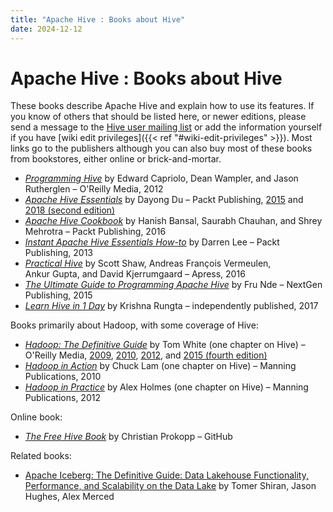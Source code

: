 ```yaml
---
title: "Apache Hive : Books about Hive"
date: 2024-12-12
---
```










# Apache Hive : Books about Hive






These books describe Apache Hive and explain how to use its features. If you know of others that should be listed here, or newer editions, please send a message to the [Hive user mailing list](http://hive.apache.org/mailing_lists.html) or add the information yourself if you have [wiki edit privileges]({{< ref "#wiki-edit-privileges" >}}). Most links go to the publishers although you can also buy most of these books from bookstores, either online or brick-and-mortar.

* *[Programming Hive](http://shop.oreilly.com/product/0636920023555.do)* by Edward Capriolo, Dean Wampler, and Jason Rutherglen – O'Reilly Media, 2012
* *[Apache Hive Essentials](https://www.packtpub.com/application-development/apache-hive-essentials-second-edition)* by Dayong Du – Packt Publishing, [2015](http://bit.ly/1QVANQA) and [2018 (second edition)](https://www.packtpub.com/application-development/apache-hive-essentials-second-edition)
* [*Apache Hive Cookbook*](https://www.packtpub.com/big-data-and-business-intelligence/apache-hive-cookbook) by Hanish Bansal, Saurabh Chauhan, and Shrey Mehrotra – Packt Publishing, 2016
* *[Instant Apache Hive Essentials How-to](http://bit.ly/1iKrQhV)* by Darren Lee – Packt Publishing, 2013
* *[Practical Hive](https://www.apress.com/us/book/9781484202722)* by Scott Shaw, Andreas François Vermeulen, Ankur Gupta, and David Kjerrumgaard – Apress, 2016
* [*The Ultimate Guide to Programming Apache Hive*](https://www.goodreads.com/book/show/25948488-the-ultimate-guide-to-programming-apache-hive) by Fru Nde – NextGen Publishing, 2015
* [*Learn Hive in 1 Day*](https://www.amazon.com/Learn-Hive-Day-Complete-Master/dp/1521596778/ref=tmm_pap_swatch_0?_encoding=UTF8&qid=1545009451&sr=1-1) by Krishna Rungta – independently published, 2017

Books primarily about Hadoop, with some coverage of Hive:

* *[Hadoop: The Definitive Guide](http://shop.oreilly.com/product/0636920033448.do)* by Tom White (one chapter on Hive) – O'Reilly Media, [2009](http://shop.oreilly.com/product/9780596521981.do), [2010](http://shop.oreilly.com/product/0636920010388.do), [2012](http://shop.oreilly.com/product/0636920021773.do), and [2015 (fourth edition)](http://shop.oreilly.com/product/0636920033448.do)
* [*Hadoop in Action*](https://www.manning.com/books/hadoop-in-action) by Chuck Lam (one chapter on Hive) – Manning Publications, 2010
* [*Hadoop in Practice*](https://www.manning.com/books/hadoop-in-practice) by Alex Holmes (one chapter on Hive) – Manning Publications, 2012

Online book:

* *[The Free Hive Book](https://github.com/Prokopp/the-free-hive-book)* by Christian Prokopp – GitHub

Related books:

* [Apache Iceberg: The Definitive Guide: Data Lakehouse Functionality, Performance, and Scalability on the Data Lake](https://www.amazon.com/dp/1098148622) by Tomer Shiran, Jason Hughes, Alex Merced



 

 

